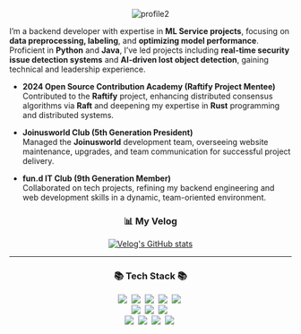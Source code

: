 <p align="center">
  <img src="https://github.com/user-attachments/assets/91cf42f2-52ff-4ab8-8817-6b447c1f2cda" alt="profile2" />
</p>


I’m a backend developer with expertise in **ML Service projects**, focusing on **data preprocessing, labeling**, and **optimizing model performance**. Proficient in **Python** and **Java**, I’ve led projects including **real-time security issue detection systems** and **AI-driven lost object detection**, gaining technical and leadership experience.

- **2024 Open Source Contribution Academy (Raftify Project Mentee)**  
  Contributed to the **Raftify** project, enhancing distributed consensus algorithms via **Raft** and deepening my expertise in **Rust** programming and distributed systems.

- **Joinusworld Club (5th Generation President)**  
  Managed the **Joinusworld** development team, overseeing website maintenance, upgrades, and team communication for successful project delivery.

- **fun.d IT Club (9th Generation Member)**  
  Collaborated on tech projects, refining my backend engineering and web development skills in a dynamic, team-oriented environment.


<div align="center">
  <h3><strong>📊 My Velog</strong></h3>
  <a href="https://velog.io/@tasker_dev/posts">
    <img src="https://velog-readme-stats-two.vercel.app/api/list?name=tasker_dev" alt="Velog's GitHub stats" />
  </a>
</div>

---
<h3 align="center">📚 Tech Stack 📚</h3>
<p align="center">
  <img src="https://img.shields.io/badge/Java-007396?style=flat-square&logo=Java&logoColor=white"/>&nbsp
  <img src="https://img.shields.io/badge/Python-3766AB?style=flat-square&logo=Python&logoColor=white"/>&nbsp 
  <img src="https://img.shields.io/badge/Javascript-ffb13b?style=flat-square&logo=javascript&logoColor=white"/>&nbsp 
  <img src="https://shields.io/badge/TypeScript-3178C6?logo=TypeScript&logoColor=FFF&style=flat-square"/>&nbsp
  <img src="https://img.shields.io/badge/-ReactJs-61DAFB?logo=react&logoColor=white&style=flat-square"/>&nbsp
  <br>
  <img src="https://img.shields.io/badge/Spring-6DB33F?style=flat-square&logo=Spring&logoColor=white"/>&nbsp
  <img src="https://img.shields.io/badge/SpringBoot-6DB33F?style=flat-square&logo=SpringBoot&logoColor=white"/>&nbsp 
  <img src="https://img.shields.io/badge/-Linux-6C6694.svg?logo=linux&style=flat"/>&nbsp
  <br>
  <img src="https://img.shields.io/badge/Mysql-E6B91E?style=flat-square&logo=MySql&logoColor=white"/>&nbsp 
  <img src="https://img.shields.io/badge/AWS-232F3E?style=flat-square&logo=AmazonAWS&logoColor=white"/>&nbsp 
  <img src="https://img.shields.io/badge/Docker-2496ED?style=flat-square&logo=Docker&logoColor=white"/>&nbsp 
  <img src="https://img.shields.io/badge/-Nginx-bfcfcf.svg?logo=nginx&style=flat"/>&nbsp
</p>

